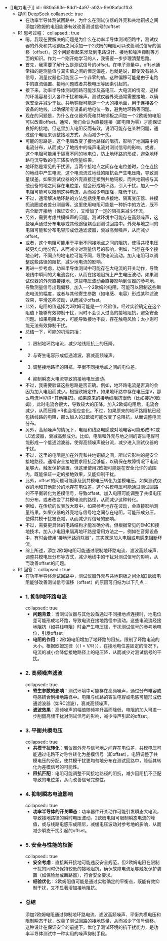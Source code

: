- [[电力电子]]
  id:: 680a593e-8dd1-4a97-a02a-9e08afac1fb3
	- 提问 DeepSeek
	  collapsed:: true
		- 在功率半导体测试回路中，为什么在测试仪器的外壳和共地铜板之间添加2欧姆的电阻能够有效改善测试信号的offset
	- R1 思考过程：
	  collapsed:: true
		- 嗯，我现在要解决的问题是为什么在功率半导体测试回路中，测试仪器的外壳和共地铜板之间添加一个2欧姆的电阻可以改善测试信号的偏移（offset）。这个问题看起来涉及到电路设计、接地和噪声抑制等方面的知识。作为一个刚开始学习的人，我需要一步步理清楚思路。
		- 首先，我需要了解什么是测试信号的offset。在电子测量中，offset通常指的是测量值与真实值之间的恒定偏差，也就是说，即使没有输入信号，测量仪器也可能显示一个非零的值。这种偏移可能是由于电路中的直流偏置、接地问题或者共模电压等因素引起的。
		- 接下来，功率半导体测试回路可能涉及高电压、大电流的情况，这样的环境容易引入各种干扰和噪声。测试仪器外壳通常需要接地，以确保安全并减少干扰。共地铜板可能是一个大的接地面，用于连接各个设备的地线，以确保所有设备的地电位一致，避免地环路等问题。
		- 现在的问题是，为什么在仪器外壳和共地铜板之间加一个2欧姆的电阻可以改善offset。通常，我们会认为直接连接（即电阻为零）才能保证良好的接地。但这里加入电阻反而有效，说明可能存在某种问题，通过这个电阻来调整接地方式，从而减少干扰。
		- 可能的思路是，这个电阻改变了接地路径的阻抗，影响了地回路中的电流分布，从而减少了地线中的噪声电流对测试信号的影响。或者，这个电阻可能用于隔离不同的地电位，防止地环路的形成，避免地环路电流导致的电压降影响测量结果。
		- 地环路是常见的干扰源，当两个接地点之间存在电位差时，会在连接的地线中产生电流，这个电流流过地线的阻抗会产生电压降，导致测量误差。如果测试仪器的外壳直接连接到共地铜板，而共地铜板与其他设备的地之间存在电位差，就会形成地环路，引入干扰。加入一个电阻可能可以限制这种电流，从而减少电压降，降低干扰。
		- 不过，通常解决地环路的方法包括使用单点接地、隔离变压器、共模扼流圈或者差分测量等。这里使用电阻可能是一种折中的方法，既不完全断开接地（保证安全），又增加了一定的阻抗来减少环流。
		- 另外，需要考虑共模噪声的问题。测试环境中可能存在高频噪声，这些噪声通过分布电容或其他途径耦合到测试回路中。外壳与地之间的电阻可能和分布电容形成低通滤波器，衰减高频噪声，从而减少offset。
		- 或者，这个电阻可能用于平衡不同接地点之间的阻抗，使得共模电压被更均匀地分配，从而减少对测量信号的影响。例如，当存在多个接地点时，不同点的地电位可能不同，导致电流流动。加入电阻可以调整这些路径的阻抗，减少地电流的影响。
		- 再进一步考虑，功率半导体测试中可能存在大电流的开关动作，导致地线中瞬间的大电流变化，从而在接地阻抗上产生电压波动。如果测试仪器的外壳直接接地，这些电压波动会直接影响到仪器的参考地，导致测量信号出现偏移。加入一个2欧姆的电阻，可能可以限制这些瞬态电流的幅度，或者与其他寄生参数（如电感、电容）形成某种滤波效果，平滑这些波动，从而减少offset。
		- 此外，电阻的值选择为2欧姆可能是一个经验值，经过实验确定在这个阻值下能够有效抑制干扰，同时不会引入过高的接地阻抗，避免安全问题。如果电阻太大，可能导致接地不良，存在触电风险；太小则可能无法有效抑制干扰。
		- 总结一下，可能的机理包括：
		- 1. 限制地环路电流，减少地线阻抗上的压降。
		- 2. 与寄生电容形成低通滤波，衰减高频噪声。
		- 3. 调整接地路径的阻抗，平衡不同接地点之间的电位差。
		- 4. 抑制瞬态大电流导致的接地电压波动。
		- 不过，我需要验证这些思路是否正确。例如，地环路电流是否真的会因为加入电阻而减少。根据欧姆定律，如果地环路中存在电压差V，那么电流I=V/(R+其他阻抗)。如果原来的接地线阻抗很低（比如接近0欧姆），此时电流会很大，导致较大的压降。加入2欧姆电阻后，电流会减少，从而压降I*R也会相应变化。不过，如果原来的地环路阻抗已经包括线路的电阻，那么加入的2欧姆可能改变了总阻抗，从而调整电流分布。
		- 另外，高频噪声的情况下，电阻和线路电感或对地电容可能形成RC或LC滤波器，衰减高频成分。比如，电阻和外壳与地之间的寄生电容可能形成一个低通滤波器，使得高频噪声被分流，减少进入测试仪器的干扰。
		- 不过，这里的电阻是加在外壳和共地铜板之间，所以它影响的是安全接地路径。通常安全接地要求阻抗足够低，以确保在故障情况下电流足够大，触发保护装置。但这里使用2欧姆可能是在安全允许的范围内，既能保证一定的接地效果，又能抑制干扰。
		- 此外，offset的问题可能涉及到共模电压转化为差模电压。如果测试仪器的地和其他部分的地存在电位差，这个共模电压可能通过测试回路的不平衡转化为差模信号，导致offset。加入电阻可能调整了共模电压的分布，或者改变了共模电流的路径，从而减少这种转化。
		- 例如，在传统的仪表放大器中，如果参考地存在波动，会直接影响测量结果。如果仪器的外壳地与信号地之间存在电阻，可能形成分压，使得共模干扰被衰减，从而减少对信号的影响。
		- 不过，需要更具体的电路结构才能准确分析。但根据常见的EMC和接地技术，加入小电阻来隔离地环路是常用方法之一，例如在音频设备中，有时会使用“接地环路消除器”，其实就是加入电阻或电感来阻断环流。
		- 综上所述，添加2欧姆电阻可能通过限制地环路电流、滤波高频噪声、调整共模电压分布等方式，减少地线中的干扰对测试信号的影响，从而改善offset的问题。
	- R1 回答：
	  collapsed:: true
		- 在功率半导体测试回路中，测试仪器外壳与共地铜板之间添加2欧姆电阻能够改善测试信号偏移（offset）的原因可归结为以下几点：
		- ### 1. **抑制地环路电流**
		  collapsed:: true
			- **问题背景**：当测试仪器与其他设备通过不同接地点连接时，地电位差可能形成地环路，导致电流在接地路径中流动。这些电流流经接地阻抗（如导线电阻）时会产生电压降，干扰测试信号的参考地电位，引发offset。
			- **电阻的作用**：2欧姆电阻增加了地环路的阻抗，限制了环路电流的大小。根据欧姆定律（\( I = V/R \)），在接地电位差固定的情况下，电流的减小会降低接地路径上的电压降，从而减少对测试信号的干扰。
		- ### 2. **高频噪声滤波**
		  collapsed:: true
			- **寄生参数的影响**：测试环境中可能存在高频噪声，通过分布电容或电感耦合到接地路径中。电阻与线路的寄生电容或电感可能形成低通滤波器（如RC滤波），衰减高频噪声。
			- **滤波效果**：高频噪声的幅值随频率升高而降低，电阻的加入可进一步削弱高频干扰对测试信号的影响，减少噪声引起的offset。
		- ### 3. **平衡共模电压**
		  collapsed:: true
			- **共模干扰转化**：若仪器外壳与信号地之间存在电位差，共模电压可能通过电路不对称性转化为差模信号（即offset）。电阻调整了共模电压的分配，使共模干扰更均匀地分布在测试回路中，降低其转化为差模信号的可能性。
			- **阻抗匹配**：电阻可能调整不同接地路径的阻抗，减少因阻抗不匹配导致的电位差，从而改善信号完整性。
		- ### 4. **抑制瞬态电流影响**
		  collapsed:: true
			- **功率半导体的开关瞬态**：功率器件开关动作可能引发瞬态大电流，导致接地路径的瞬时电压波动。2欧姆电阻可限制瞬态电流的峰值，或与线路电感形成阻尼，减缓电压波动对参考地的影响，从而减少瞬态干扰引起的offset。
		- ### 5. **安全与性能的权衡**
		  collapsed:: true
			- **安全考虑**：直接断开接地可能违反安全规范，但2欧姆电阻在限制干扰的同时仍保持较低的接地阻抗，确保故障电流足够触发保护装置（如保险丝或断路器），符合安全要求。
			- **经验优化**：2欧姆阻值可能是通过实验确定的平衡点，既能有效抑制干扰，又不显著增加接地阻抗。
		- ### 总结
		  添加2欧姆电阻通过抑制地环路电流、滤波高频噪声、平衡共模电压和限制瞬态干扰，改善了测试回路的接地质量，从而减少了信号偏移。这种设计在保证安全的前提下，优化了测试环境的抗干扰能力，是功率半导体测试中一种实用的噪声抑制手段。
